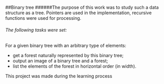 ##Binary tree
######The purpose of this work was to study such a data structure as a tree.
Pointers are used in the implementation, recursive functions were used for processing.

###### The following tasks were set:
For a given binary tree with an arbitrary type of elements:
- get a forest naturally represented by this binary tree;
- output an image of a binary tree and a forest;
- list the elements of the forest in horizontal order (in width).

This project was made during the learning process
